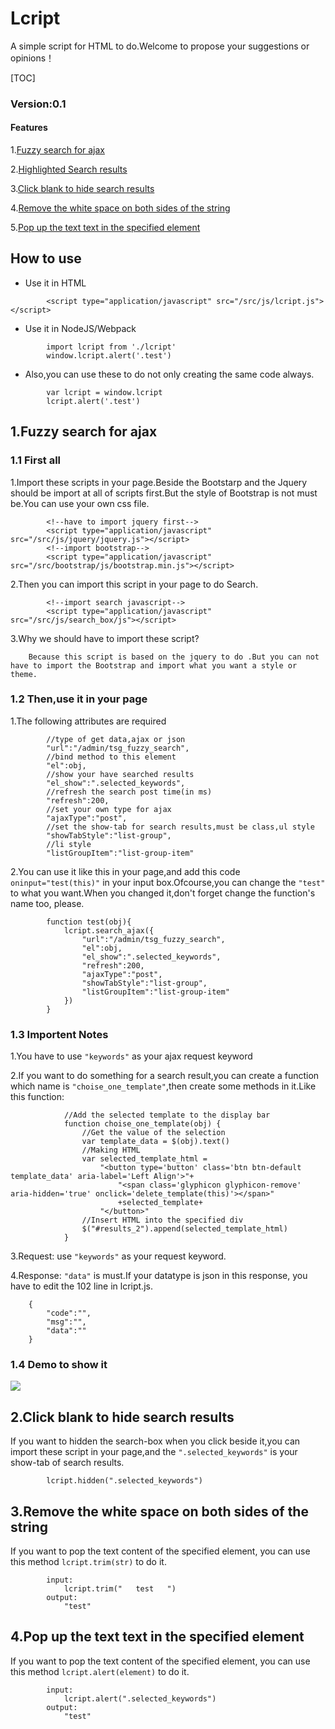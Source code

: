# Lcript

A simple script for HTML to do.Welcome to propose your suggestions or opinions！

[TOC]

### Version:0.1
#### Features
        
1.<a href="#fuzzy_search_ajax">Fuzzy search for ajax</a>

2.<a href="#fuzzy_search_ajax">Highlighted Search results</a>

3.<a href="#hidden_click">Click blank to hide search results</a>

4.<a href="#strim">Remove the white space on both sides of the string</a>

5.<a href="#alert_text">Pop up the text text in the specified element</a>

## How to use

* Use it in HTML
```
        <script type="application/javascript" src="/src/js/lcript.js"></script>
```
* Use it in NodeJS/Webpack
```
        import lcript from './lcript'
        window.lcript.alert('.test')
```
* Also,you can use these to do not only creating the same code always.
```
        var lcript = window.lcript
        lcript.alert('.test')
```

## <a id="fuzzy_search_ajax">1.Fuzzy search for ajax</a>
### 1.1 First all

1.Import these scripts in your page.Beside the Bootstarp and the Jquery should be import at all of scripts first.But the style of Bootstrap is not must be.You can use your own css file.

```
        <!--have to import jquery first-->
        <script type="application/javascript" src="/src/js/jquery/jquery.js"></script>
        <!--import bootstrap-->
        <script type="application/javascript" src="/src/bootstrap/js/bootstrap.min.js"></script>
```

2.Then you can import this script in your page to do Search.

```
        <!--import search javascript-->
        <script type="application/javascript" src="/src/js/search_box/js"></script>
```

3.Why we should have to import these script?

        Because this script is based on the jquery to do .But you can not have to import the Bootstrap and import what you want a style or theme.
        
### 1.2 Then,use it in your page

1.The following attributes are required

```
        //type of get data,ajax or json
        "url":"/admin/tsg_fuzzy_search",
        //bind method to this element
        "el":obj,
        //show your have searched results
        "el_show":".selected_keywords",
        //refresh the search post time(in ms)
        "refresh":200,
        //set your own type for ajax
        "ajaxType":"post",
        //set the show-tab for search results,must be class,ul style
        "showTabStyle":"list-group",
        //li style
        "listGroupItem":"list-group-item"
```

2.You can use it like this in your page,and add this code <code>oninput="test(this)"</code> in your input box.Ofcourse,you can change the <code>"test"</code> to what you want.When you changed it,don't forget change the function's name too, please.

```
        function test(obj){
            lcript.search_ajax({
                "url":"/admin/tsg_fuzzy_search",
                "el":obj,
                "el_show":".selected_keywords",
                "refresh":200,
                "ajaxType":"post",
                "showTabStyle":"list-group",
                "listGroupItem":"list-group-item"
            })
        }
```

### 1.3 Importent Notes

1.You have to use <code>"keywords"</code> as your ajax request keyword

2.If you want to do something for a search result,you can create a function which name is <code>"choise_one_template"</code>,then create some methods in it.Like this function:

```
            //Add the selected template to the display bar
            function choise_one_template(obj) {
                //Get the value of the selection
                var template_data = $(obj).text()
                //Making HTML
                var selected_template_html = 
                    "<button type='button' class='btn btn-default template_data' aria-label='Left Align'>"+
                        "<span class='glyphicon glyphicon-remove' aria-hidden='true' onclick='delete_template(this)'></span>"
                        +selected_template+
                    "</button>"
                //Insert HTML into the specified div
                $("#results_2").append(selected_template_html)
            }
```

3.Request: use <code>"keywords"</code> as your request keyword.

4.Response: <code>"data"</code> is must.If your datatype is json in this response, you have to edit the 102 line in lcript.js.

```
    {   
        "code":"",
        "msg":"",
        "data":""
    }
```

### 1.4 Demo to show it

![](https://raw.githubusercontent.com/carolcoral/SaveImg/master/lcript.gif)

## <a id="hidden_click">2.Click blank to hide search results</a>

If you want to hidden the search-box when you click beside it,you can import these script in your page,and the <code>".selected_keywords"</code> is your show-tab of search results.

```
        lcript.hidden(".selected_keywords")
```

## <a id="strim">3.Remove the white space on both sides of the string</a>

If you want to pop the text content of the specified element, you can use this method <code>lcript.trim(str)</code> to do it.

```
        input:
            lcript.trim("   test   ")
        output:
            "test"
```

## <a id="alert_text">4.Pop up the text text in the specified element</a>

If you want to pop the text content of the specified element, you can use this method <code>lcript.alert(element)</code> to do it.

```
        input:
            lcript.alert(".selected_keywords")
        output:
            "test"
```
